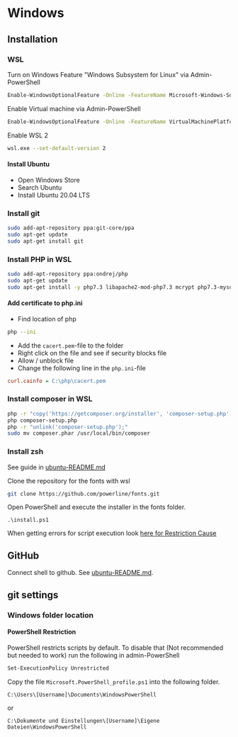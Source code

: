 # Windows

## Installation

### WSL
Turn on Windows Feature "Windows Subsystem for Linux" via Admin-PowerShell
```sh
Enable-WindowsOptionalFeature -Online -FeatureName Microsoft-Windows-Subsystem-Linux
```

Enable Virtual machine via Admin-PowerShell
```sh
Enable-WindowsOptionalFeature -Online -FeatureName VirtualMachinePlatform
```

Enable WSL 2
```sh
wsl.exe --set-default-version 2
```

#### Install Ubuntu
* Open Windows Store
* Search Ubuntu
* Install Ubuntu 20.04 LTS


### Install git
```sh
sudo add-apt-repository ppa:git-core/ppa
sudo apt-get update
sudo apt-get install git
```

### Install PHP in WSL

```sh
sudo add-apt-repository ppa:ondrej/php
sudo apt-get update
sudo apt-get install -y php7.3 libapache2-mod-php7.3 mcrypt php7.3-mysql php7.3-mbstring php7.3-gettext php7.3-xml php7.3-json php7.3-curl php7.3-zip
```

#### Add certificate to php.ini

- Find location of php

```sh
php --ini
```

- Add the `cacert.pem`-file to the folder
- Right click on the file and see if security blocks file
- Allow / unblock file
- Change the following line in the `php.ini`-file

```ini
curl.cainfo = C:\php\cacert.pem
```

### Install composer in WSL

```sh
php -r "copy('https://getcomposer.org/installer', 'composer-setup.php');"
php composer-setup.php
php -r "unlink('composer-setup.php');"
sudo mv composer.phar /usr/local/bin/composer
```

### Install zsh
See guide in [ubuntu-README.md](../ubuntu/README.md#zsh)

Clone the repository for the fonts with wsl
```sh
git clone https://github.com/powerline/fonts.git
```

Open PowerShell and execute the installer in the fonts folder.
```
.\install.ps1
```
When getting errors for script execution look [here for Restriction Cause](#powershell-restriction)

## GitHub

Connect shell to github. See [ubuntu-README.md](../ubuntu/README.md#github).

## git settings

### Windows folder location

#### <a name="powershell-restriction"></a>PowerShell Restriction
PowerShell restricts scripts by default. To disable that (Not recommended but needed to work) run the following in admin-PowerShell
```sh
Set-ExecutionPolicy Unrestricted
```

Copy the file `Microsoft.PowerShell_profile.ps1` into the following folder.

```
C:\Users\[Username]\Documents\WindowsPowerShell
```

or

```
C:\Dokumente und Einstellungen\[Username]\Eigene Dateien\WindowsPowerShell
```
